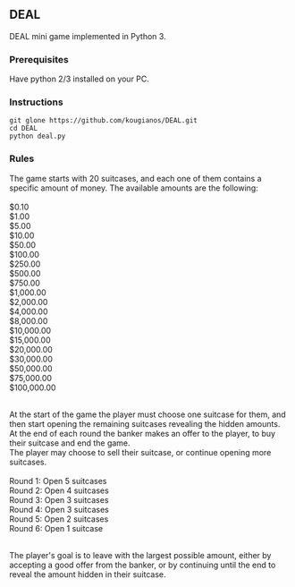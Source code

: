 ## DEAL
DEAL mini game implemented in Python 3.

### Prerequisites
Have python 2/3 installed on your PC.

### Instructions
`git glone https://github.com/kougianos/DEAL.git` <br>
`cd DEAL` <br>
`python deal.py` <br>

### Rules
The game starts with 20 suitcases, and each one of them contains a specific amount of money. The available amounts are the following: <br><br>
$0.10<br>
$1.00<br>
$5.00<br>
$10.00<br>
$50.00<br>
$100.00<br>
$250.00<br>
$500.00<br>
$750.00<br>
$1,000.00<br>
$2,000.00<br>
$4,000.00<br>
$8,000.00<br>
$10,000.00<br>
$15,000.00<br>
$20,000.00<br>
$30,000.00<br>
$50,000.00<br>
$75,000.00<br>
$100,000.00<br>
<br>

At the start of the game the player must choose one suitcase for them, and then start opening the remaining suitcases revealing the hidden amounts.<br>
At the end of each round the banker makes an offer to the player, to buy their suitcase and end the game.<br>
The player may choose to sell their suitcase, or continue opening more suitcases.<br>
<br>
Round 1: Open 5 suitcases <br>
Round 2: Open 4 suitcases <br>
Round 3: Open 3 suitcases <br>
Round 4: Open 3 suitcases <br>
Round 5: Open 2 suitcases <br>
Round 6: Open 1 suitcase <br>
<br>

The player's goal is to leave with the largest possible amount, either by accepting a good offer from the banker, or by continuing until the end to reveal the amount hidden in their suitcase.
